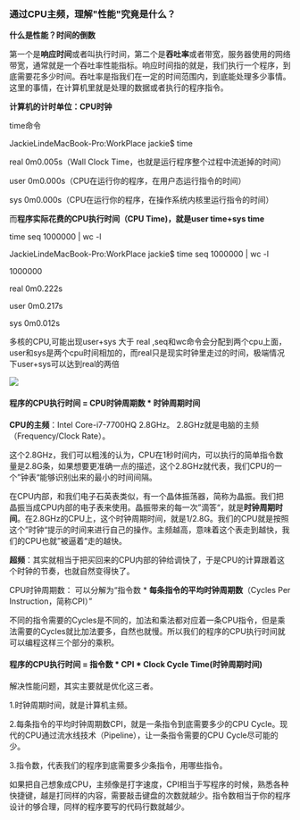 ### 通过CPU主频，理解"性能"究竟是什么？



**什么是性能？时间的倒数**

​		第一个是**响应时间**或者叫执行时间，第二个是**吞吐率**或者带宽，服务器使用的网络带宽，通常就是一个吞吐率性能指标。响应时间指的就是，我们执行一个程序，到底需要花多少时间。吞吐率是指我们在一定的时间范围内，到底能处理多少事情。这里的事情，在计算机里就是处理的数据或者执行的程序指令。

**计算机的计时单位：CPU时钟**

time命令  

JackieLindeMacBook-Pro:WorkPlace jackie$ time

real	0m0.005s（Wall Clock Time，也就是运行程序整个过程中流逝掉的时间）

user	0m0.000s（CPU在运行你的程序，在用户态运行指令的时间）

sys	0m0.000s（CPU在运行你的程序，在操作系统内核里运行指令的时间）

而**程序实际花费的CPU执行时间（CPU Time)，就是user time+sys time**

time seq 1000000 | wc -l

JackieLindeMacBook-Pro:WorkPlace jackie$ time seq 1000000 | wc -l

 1000000

real	0m0.222s

user	0m0.217s

sys	0m0.012s

多核的CPU,可能出现user+sys 大于 real  ,seq和wc命令会分配到两个cpu上面，user和sys是两个cpu时间相加的，而real只是现实时钟里走过的时间，极端情况下user+sys可以达到real的两倍

<img src="../0b340db019d7e389a2bde4c237ee4700.jpg">



####		程序的CPU执行时间 = CPU时钟周期数 * 时钟周期时间

**CPU的主频**：Intel Core-i7-7700HQ 2.8GHz。  2.8GHz就是电脑的主频（Frequency/Clock Rate）。

这个2.8GHz，我们可以粗浅的认为，CPU在1秒时间内，可以执行的简单指令数量是2.8G条，如果想要更准确一点的描述，这个2.8GHz就代表，我们CPU的一个”钟表“能够识别出来的最小的时间间隔。

在CPU内部，和我们电子石英表类似，有一个晶体振荡器，简称为晶振。我们把晶振当成CPU内部的电子表来使用。晶振带来的每一次”滴答“，就是**时钟周期时间**。在2.8GHz的CPU上，这个时钟周期时间，就是1/2.8G。我们的CPU就是按照这个”时钟“提示的时间来进行自己的操作。主频越高，意味着这个表走到越快，我们的CPU也就”被逼着“走的越快。

**超频**：其实就相当于把买回来的CPU内部的钟给调快了，于是CPU的计算跟着这个时钟的节奏，也就自然变得快了。

CPU时钟周期数： 可以分解为“指令数 * **每条指令的平均时钟周期数**（Cycles Per Instruction，简称CPI）”

不同的指令需要的Cycles是不同的，加法和乘法都对应着一条CPU指令，但是乘法需要的Cycles就比加法要多，自然也就慢。所以我们的程序的CPU执行时间就可以编程这样三个部分的乘积。

####		程序的CPU执行时间 = 指令数 * CPI * Clock Cycle Time(时钟周期时间)

解决性能问题，其实主要就是优化这三者。

1.时钟周期时间，就是计算机主频。

2.每条指令的平均时钟周期数CPI，就是一条指令到底需要多少的CPU Cycle。现代的CPU通过流水线技术（Pipeline），让一条指令需要的CPU Cycle尽可能的少。

3.指令数，代表我们的程序到底需要多少条指令，用哪些指令。



如果把自己想象成CPU，主频像是打字速度，CPI相当于写程序的时候，熟悉各种快捷键，越是打同样的内容，需要敲击键盘的次数就越少。指令数相当于你的程序设计的够合理，同样的程序要写的代码行数就越少。

















